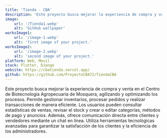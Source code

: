 ```yaml
---
title: 'Tienda - CBA'
description: 'Este proyecto busca mejorar la experiencia de compra y venta en el Centro de Biotecnología Agropecuaria de Mosquera, agilizando y optimizando los procesos.'
image:
    url: '/Tienda1.webp'
    alt: 'GitHub wallpaper'
worksImage1:
    url: '/image-1.webp'
    alt: 'first image of your project.'
worksImage2:
    url: '/image-2.webp'
    alt: 'second image of your project.'
platform: Web, Movil
stack: Flutter, DJango
website: https://cbatienda.vercel.app/
github: https://github.com/ProyectoCBA72/TiendaCBA
---
```


Este proyecto busca mejorar la experiencia de compra y venta en el Centro de Biotecnología Agropecuaria de Mosquera, agilizando y optimizando los procesos. Permite gestionar inventarios, procesar pedidos y realizar transacciones de manera eficiente. Los usuarios pueden consultar estadísticas de ventas, revisar el stock y crear o editar categorías, métodos de pago y anuncios. Además, ofrece comunicación directa entre clientes y vendedores mediante un chat en línea. Utiliza herramientas tecnológicas avanzadas para garantizar la satisfacción de los clientes y la eficiencia de los administradores.

